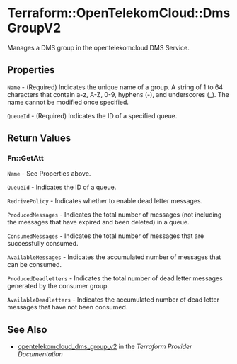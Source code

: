 # Terraform::OpenTelekomCloud::DmsGroupV2

Manages a DMS group in the opentelekomcloud DMS Service.

## Properties

`Name` - (Required) Indicates the unique name of a group. A string of 1 to 64 characters that contain a-z, A-Z, 0-9, hyphens (-), and underscores (_). The name cannot be modified once specified.

`QueueId` - (Required) Indicates the ID of a specified queue.


## Return Values

### Fn::GetAtt

`Name` - See Properties above.

`QueueId` - Indicates the ID of a queue.

`RedrivePolicy` - Indicates whether to enable dead letter messages.

`ProducedMessages` - Indicates the total number of messages (not including the messages that have expired and been deleted) in a queue.

`ConsumedMessages` - Indicates the total number of messages that are successfully consumed.

`AvailableMessages` - Indicates the accumulated number of messages that can be consumed.

`ProducedDeadletters` - Indicates the total number of dead letter messages generated by the consumer group.

`AvailableDeadletters` - Indicates the accumulated number of dead letter messages that have not been consumed.

## See Also

* [opentelekomcloud_dms_group_v2](https://www.terraform.io/docs/providers/opentelekomcloud/r/dms_group_v2.html) in the _Terraform Provider Documentation_